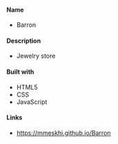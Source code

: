 #### Name

- Barron

#### Description

- Jewelry store

#### Built with

- HTML5
- CSS
- JavaScript

#### Links

- https://mmeskhi.github.io/Barron
